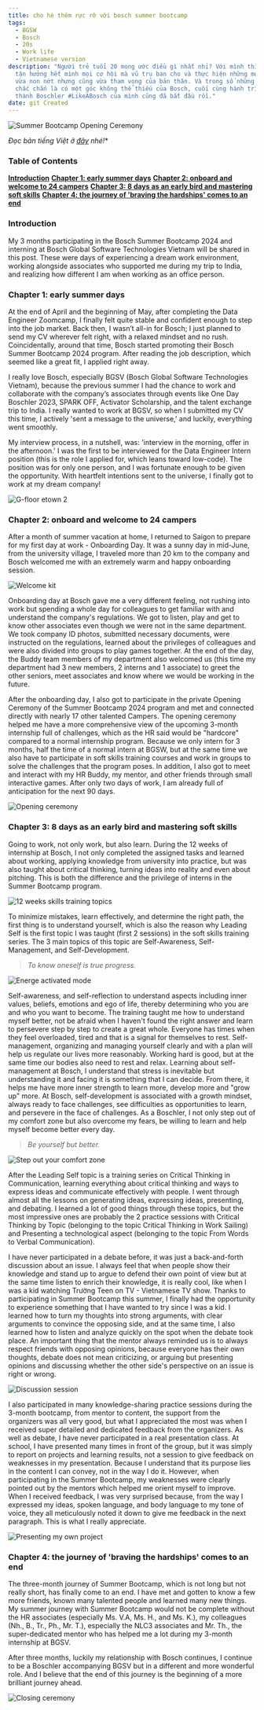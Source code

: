 ```yaml
---
title: cho hè thêm rực rỡ với bosch summer bootcamp
tags:
  - BGSW
  - Bosch
  - 20s
  - Work life
  - Vietnamese version
description: "Người trẻ tuổi 20 mong ước điều gì nhất nhỉ? Với mình thì là được
  tận hưởng hết mình mọi cơ hội mà vũ trụ ban cho và thực hiện những mong ước
  vừa non nớt nhưng cũng vừa tham vọng của bản thân. Và trong số những ước mơ đó
  chắc chắn là có một góc không thể thiếu của Bosch, cuối cùng hành trình trở
  thành Boschler #LikeABosch của mình cũng đã bắt đầu rồi."
date: git Created
---
```

![Summer Bootcamp Opening Ceremony](thumbnail.png)

*Đọc bản tiếng Việt ở [đây](<https://nnphuyen.netlify.app/blog/cho-hè-thêm-rực-rỡ-với-bosch-summer-bootcamp/>) nhé!**

### **Table of Contents**

**[Introduction](#h-introduction)**
**[Chapter 1: early summer days](#h-chapter-1-early-summer-days)**
**[Chapter 2: onboard and welcome to 24 campers](#h-chapter-2-onboard-and-welcome-to-24-campers)**
**[Chapter 3: 8 days as an early bird and mastering soft skills](#h-chapter-3-8-days-as-an-early-bird-and-mastering-soft-skills)**
**[Chapter 4: the journey of 'braving the hardships' comes to an end](#h-chapter-4-the-journey-of-braving-the-hardships-comes-to-an-end)**

### Introduction

My 3 months participating in the Bosch Summer Bootcamp 2024 and interning at Bosch Global Software Technologies Vietnam will be shared in this post. These were days of experiencing a dream work environment, working alongside associates who supported me during my trip to India, and realizing how different I am when working as an office person.

### Chapter 1: early summer days

At the end of April and the beginning of May, after completing the Data Engineer Zoomcamp, I finally felt quite stable and confident enough to step into the job market. Back then, I wasn’t all-in for Bosch; I just planned to send my CV wherever felt right, with a relaxed mindset and no rush. Coincidentally, around that time, Bosch started promoting their Bosch Summer Bootcamp 2024 program. After reading the job description, which seemed like a great fit, I applied right away.

I really love Bosch, especially BGSV (Bosch Global Software Technologies Vietnam), because the previous summer I had the chance to work and collaborate with the company’s associates through events like One Day Boschler 2023, SPARK OFF, Activator Scholarship, and the talent exchange trip to India. I really wanted to work at BGSV, so when I submitted my CV this time, I actively 'sent a message to the universe,' and luckily, everything went smoothly.

My interview process, in a nutshell, was: 'interview in the morning, offer in the afternoon.' I was the first to be interviewed for the Data Engineer Intern position (this is the role I applied for, which leans toward low-code). The position was for only one person, and I was fortunate enough to be given the opportunity. With heartfelt intentions sent to the universe, I finally got to work at my dream company!

![G-floor etown 2](2.png "Góc nhìn từ tầng G etown 2")

### Chapter 2: onboard and welcome to 24 campers

After a month of summer vacation at home, I returned to Saigon to prepare for my first day at work - Onboarding Day. It was a sunny day in mid-June, from the university village, I traveled more than 20 km to the company and Bosch welcomed me with an extremely warm and happy onboarding session.

![Welcome kit](3.png "Welcome kit")

Onboarding day at Bosch gave me a very different feeling, not rushing into work but spending a whole day for colleagues to get familiar with and understand the company's regulations. We got to listen, play and get to know other associates even though we were not in the same department. We took company ID photos, submitted necessary documents, were instructed on the regulations, learned about the privileges of colleagues and were also divided into groups to play games together. At the end of the day, the Buddy team members of my department also welcomed us (this time my department had 3 new members, 2 interns and 1 associate) to greet the other seniors, meet associates and know where we would be working in the future.

After the onboarding day, I also got to participate in the private Opening Ceremony of the Summer Bootcamp 2024 program and met and connected directly with nearly 17 other talented Campers. The opening ceremony helped me have a more comprehensive view of the upcoming 3-month internship full of challenges, which as the HR said would be "hardcore" compared to a normal internship program. Because we only intern for 3 months, half the time of a normal intern at BGSW, but at the same time we also have to participate in soft skills training courses and work in groups to solve the challenges that the program poses. In addition, I also got to meet and interact with my HR Buddy, my mentor, and other friends through small interactive games. After only two days of work, I am already full of anticipation for the next 90 days.

![Opening ceremony](4.png "Opening ceremony")

### Chapter 3: 8 days as an early bird and mastering soft skills

Going to work, not only work, but also learn. During the 12 weeks of internship at Bosch, I not only completed the assigned tasks and learned about working, applying knowledge from university into practice, but was also taught about critical thinking, turning ideas into reality and even about pitching. This is both the difference and the privilege of interns in the Summer Bootcamp program.

![12 weeks skills training topics](5.png "Chủ đề 12 tuần tập huấn kỹ năng")

To minimize mistakes, learn effectively, and determine the right path, the first thing is to understand yourself, which is also the reason why Leading Self is the first topic I was taught (first 2 sessions) in the soft skills training series. The 3 main topics of this topic are Self-Awareness, Self-Management, and Self-Development.

> *To know oneself is true progress.*

![Energe activated mode](6.png "Bật năng lượng trước một buổi học")

Self-awareness, and self-reflection to understand aspects including inner values, beliefs, emotions and ego of life, thereby determining who you are and who you want to become. The training taught me how to understand myself better, not be afraid when I haven't found the right answer and learn to persevere step by step to create a great whole. Everyone has times when they feel overloaded, tired and that is a signal for themselves to rest. Self-management, organizing and managing yourself clearly and with a plan will help us regulate our lives more reasonably. Working hard is good, but at the same time our bodies also need to rest and relax. Learning about self-management at Bosch, I understand that stress is inevitable but understanding it and facing it is something that I can decide. From there, it helps me have more inner strength to learn more, develop more and "grow up" more. At Bosch, self-development is associated with a growth mindset, always ready to face challenges, see difficulties as opportunities to learn, and persevere in the face of challenges. As a Boschler, I not only step out of my comfort zone but also overcome my fears, be willing to learn and help myself become better every day. 

> *Be yourself but better.*

![Step out your comfort zone](summer-bootcamp.png "Bước ra khỏi vùng an toàn")

After the Leading Self topic is a training series on Critical Thinking in Communication, learning everything about critical thinking and ways to express ideas and communicate effectively with people. I went through almost all the lessons on generating ideas, expressing ideas, presenting, and debating. I learned a lot of good things through these topics, but the most impressive ones are probably the 2 practice sessions with Critical Thinking by Topic (belonging to the topic Critical Thinking in Work Sailing) and Presenting a technological aspect (belonging to the topic From Words to Verbal Communication).

I have never participated in a debate before, it was just a back-and-forth discussion about an issue. I always feel that when people show their knowledge and stand up to argue to defend their own point of view but at the same time listen to enrich their knowledge, it is really cool, like when I was a kid watching Trường Teen on TV - Vietnamese TV show. Thanks to participating in Summer Bootcamp this summer, I finally had the opportunity to experience something that I have wanted to try since I was a kid. I learned how to turn my thoughts into strong arguments, with clear arguments to convince the opposing side, and at the same time, I also learned how to listen and analyze quickly on the spot when the debate took place. An important thing that the mentor always reminded us is to always respect friends with opposing opinions, because everyone has their own thoughts, debate does not mean criticizing, or arguing but presenting opinions and discussing whether the other side's perspective on an issue is right or wrong.

![Discussion session](8.png "Một buổi thảo luận khi tập huấn")

I also participated in many knowledge-sharing practice sessions during the 3-month bootcamp, from mentor to content, the support from the organizers was all very good, but what I appreciated the most was when I received super detailed and dedicated feedback from the organizers. As well as debate, I have never participated in a real presentation class. At school, I have presented many times in front of the group, but it was simply to report on projects and learning results, not a session to give feedback on weaknesses in my presentation. Because I understand that its purpose lies in the content I can convey, not in the way I do it. However, when participating in the Summer Bootcamp, my weaknesses were clearly pointed out by the mentors which helped me orient myself to improve. When I received feedback, I was very surprised because, from the way I expressed my ideas, spoken language, and body language to my tone of voice, they all meticulously noted it down to give me feedback in the next paragraph. This is what I really appreciate.

![Presenting my own project](9.png "Thuyết trình về dự án đang làm")

### Chapter 4: the journey of 'braving the hardships' comes to an end

The three-month journey of Summer Bootcamp, which is not long but not really short, has finally come to an end. I have met and gotten to know a few more friends, known many talented people and learned many new things. My summer journey with Summer Bootcamp would not be complete without the HR associates (especially Ms. V.A, Ms. H., and Ms. K.), my colleagues (Nh., B., Tr., Ph., Mr. T.), especially the NLC3 associates and Mr. Th., the super-dedicated mentor who has helped me a lot during my 3-month internship at BGSV.

After three months, luckily my relationship with Bosch continues, I continue to be a Boschler accompanying BGSV but in a different and more wonderful role. And I believe that the end of this journey is the beginning of a more brilliant journey ahead.

![Closing ceremony](10.png "Closing ceremony")
